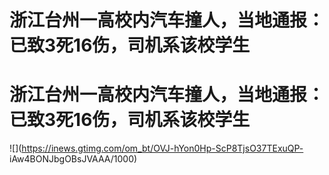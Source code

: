 # 浙江台州一高校内汽车撞人，当地通报：已致3死16伤，司机系该校学生

# 浙江台州一高校内汽车撞人，当地通报：已致3死16伤，司机系该校学生

![](https://inews.gtimg.com/om_bt/OVJ-hYon0Hp-ScP8TjsO37TExuQP-
iAw4BONJbgOBsJVAAA/1000)

